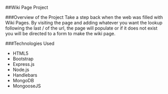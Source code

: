 ##Wiki Page Project

###Overview of the Project
Take a step back when the web was filled with Wiki Pages. By visiting the page and adding whatever you want the lookup following the last / of the url, the page will populate or if it does not exist you will be directed to a form to make the wiki page.

###Technologies Used
* HTML5
* Bootstrap
* Express.js
* Node.js
* Handlebars
* MongoDB
* MongooseJS
